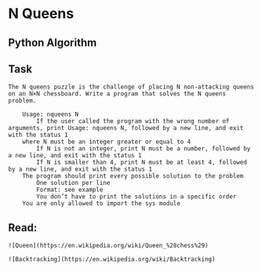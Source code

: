 # N Queens

## Python  Algorithm

## Task

    The N queens puzzle is the challenge of placing N non-attacking queens on an N×N chessboard. Write a program that solves the N queens problem.

        Usage: nqueens N
            If the user called the program with the wrong number of arguments, print Usage: nqueens N, followed by a new line, and exit with the status 1
        where N must be an integer greater or equal to 4
            If N is not an integer, print N must be a number, followed by a new line, and exit with the status 1
            If N is smaller than 4, print N must be at least 4, followed by a new line, and exit with the status 1
        The program should print every possible solution to the problem
            One solution per line
            Format: see example
            You don’t have to print the solutions in a specific order
        You are only allowed to import the sys module

## Read:

    ![Queen](https://en.wikipedia.org/wiki/Queen_%28chess%29)

    ![Backtracking](https://en.wikipedia.org/wiki/Backtracking)
